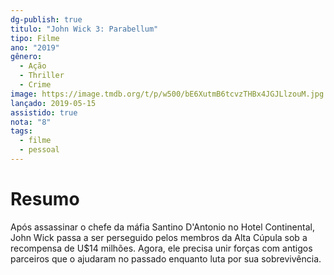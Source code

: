 ```yaml
---
dg-publish: true
titulo: "John Wick 3: Parabellum"
tipo: Filme
ano: "2019"
gênero:
  - Ação
  - Thriller
  - Crime
image: https://image.tmdb.org/t/p/w500/bE6XutmB6tcvzTHBx4JGJLlzouM.jpg
lançado: 2019-05-15
assistido: true
nota: "8"
tags:
  - filme
  - pessoal
---
```

# Resumo
Após assassinar o chefe da máfia Santino D'Antonio no Hotel Continental, John Wick passa a ser perseguido pelos membros da Alta Cúpula sob a recompensa de U$14 milhões. Agora, ele precisa unir forças com antigos parceiros que o ajudaram no passado enquanto luta por sua sobrevivência.
